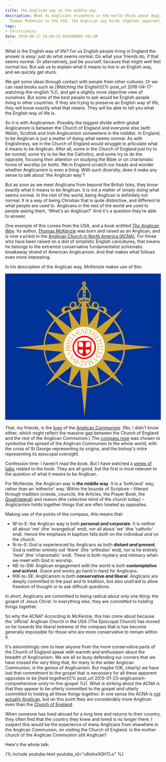 ```yaml
---
title: The Anglican way as the middle way
description: What do Anglicans elsewhere in the world think about Anglicanism? For
  Thomas McKenzie in the USA, the Anglican way holds together apparent opposites.
tags:
- Christianity
date: 2018-06-17 14:40:33.043988000 +01:00
---
```

What is the English way of life? For us English people living in England the answer is easy: just do what seems normal. Do what your friends do, if that seems normal. Or alternatively, just be yourself, because that might well feel normal too. But ask us to explain what it means to live in an English way, and we quickly get stuck.

We get some ideas through contact with people from other cultures. Or we can read books such as [_Watching the English_]({% post_url 2016-04-17-watching-the-english %}), and get a slightly more objective view of ourselves. But some of the best people to ask would be English people living in other countries. If they are trying to preserve an English way of life, they will know exactly what that means. They will be able to tell you what the English way of life is.

So it is with Anglicanism. Possibly the biggest divide within global Anglicanism is between the Church of England and everyone else (with Welsh, Scottish and Irish Anglicanism somewhere in the middle). In England, to be Anglican is just a matter of doing what seems normal. As with Englishness, we in the Church of England would struggle to articulate what it means to be Anglican. After all, some in the Church of England just try to be normal, some try to be like the Catholics, and some try to do the opposite, focusing their attention on studying the Bible or on charismatic forms of worship (or both). We in England scratch our heads and wonder whether Anglicanism is even a thing. With such diversity, does it make any sense to talk about 'the Anglican way'?

But as soon as we meet Anglicans from beyond the British Isles, they know exactly what it means to be Anglican. It is not a matter of simply doing what seems normal. In the rest of the world, being Anglican is definitely not normal. It is a way of being Christian that is quite distinctive, and different to what people are used to. Anglicans in the rest of the world are used to people asking them, 'What's an Anglican?' And it's a question they're able to answer.

One example of this comes from the USA, and a book entitled [_The Anglican Way_](http://www.theanglicanway.com/). Its author, [Thomas McKenzie](http://www.thomasmckenzie.com/) was born and raised as an Anglican, and is now a priest in the [Anglican Church in North America (ACNA)](http://www.anglicanchurch.net/). For those who have been raised on a diet of simplistic English caricatures, that means he belongs to the extremist conservative fundamentalist schismatic breakaway strand of American Anglicanism. And that makes what follows even more interesting.

In his description of the Anglican way, McKenzie makes use of this:

[![Anglican Communion Compass Rose](/assets/anglican-rose.png)](https://commons.wikimedia.org/wiki/File:Anglican_rose.svg "Anglican Communion Compass Rose")

That, my friends, is the [logo](https://en.wikipedia.org/wiki/Flag_of_the_Anglican_Communion) of the [Anglican Communion](http://www.anglicancommunion.org/). (No, I didn't know either, which might reflect the massive gap between the Church of England and the rest of the Anglican Communion.) The [compass rose](http://www.compassrosesociety.org/Page.aspx?id=34) was chosen to symbolise the spread of the Anglican Communion to the whole world, with the cross of St George representing its origins, and the bishop's mitre representing its episcopal oversight.

Confession time: I haven't read the book. But I have watched a [series of talks](https://www.youtube.com/playlist?list=PLDMt7FxnXf0qdV4NXU1xiGrtWydWA9AY_) related to the book. They are all good, but the first is most relevant to the question of what it means to be Anglican.

For McKenzie, the Anglican way is **the middle way**. It is a 'both/and' way, rather than an 'either/or' way. Within the bounds of Scripture &ndash; filtered through tradition (creeds, councils, the Articles, the Prayer Book, the [Quadrilateral](https://en.wikipedia.org/wiki/Chicago-Lambeth_Quadrilateral)) and reason (the collective mind of the church today) &ndash; Anglicanism holds together things that are often treated as opposites.

Making use of the points of the compass, this means that:

* W-to-E: the Anglican way is both **personal _and_ corporate**. It is neither all about 'me' (the 'evangelical' end), nor all about 'we' (the 'catholic' end). Hence the emphasis in baptism falls _both_ on the individual _and_ on the church.
* N-to-S: God is experienced by Anglicans as both **distant _and_ present**. God is neither entirely out 'there' (the 'orthodox' end), nor is he entirely 'here' (the 'charismatic' end). There is both mystery and intimacy when we meet with God in worship.
* NE-to-SW: Anglican engagement with the world is both **contemplative _and_ activist**. Grace and works go hand in hand for Anglicans.
* NW-to-SE: Anglicanism is both **conservative _and_ liberal**. Anglicans are deeply committed to the past and to tradition, but also unafraid to allow freedom of thought or to ask difficult questions.

In short, Anglicans are committed to being radical about only one thing: the gospel of Jesus Christ. In everything else, they are committed to holding things together.

So why the ACNA? According to McKenzie, this has come about because the 'official' Anglican Church in the USA (The Episcopal Church) has moved so far towards the liberal extreme of the compass that is has become generally impossible for those who are more conservative to remain within it.

It's astonishingly rare to hear anyone from the more conservative parts of the Church of England speak with warmth and enthusiasm about the breadth of Anglicanism. We are all so busy defending our corners that we have missed the very thing that, for many in the wider Anglican Communion, is the genius of Anglicanism. But maybe (OK, clearly) we have lost that commitment to the gospel that is necessary for all these apparent opposites to be [held together]({% post_url 2013-01-23-anglicanism-comprehensive-unity-in-the-gospel %}). What is striking about the ACNA is that they appear to be utterly committed to the gospel _and_ utterly committed to holding all these things together. In one sense the ACNA is [not actually Anglican](http://localhost:4000/2017/04/30/not-anglicans-but-anglicans/), but on this point they are considerably more Anglican even than the [Church of England](http://localhost:4000/2017/03/18/is-the-church-of-england-anglican/).

When someone has lived abroad for a long time and returns to their country, they often find that the country they knew and loved is no longer there. I suspect this would be the experience of many Anglicans from elsewhere in the Anglican Communion, on visiting the Church of England. Is the mother church of the Anglican Communion still Anglican?

Here's the whole talk:

{% include youtube.html youtube_id="u6mhxX0HTLo" %}
